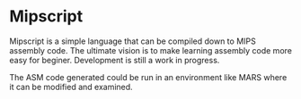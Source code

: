 # Mipscript

Mipscript is a simple language that can be compiled down to MIPS assembly code. The ultimate vision is to make learning assembly code more easy for beginer. Development is still a work in progress.

The ASM code generated could be run in an environment like MARS where it can be modified and examined.
